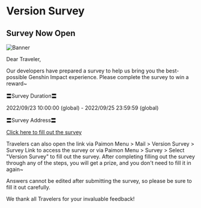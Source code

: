 # Version Survey
## Survey Now Open
![Banner](https://sdk.hoyoverse.com/upload/announcement/2022/08/01/b5461392d9bae30136903c4c5ab1d0c0_450969744260867046.jpg)

Dear Traveler,

Our developers have prepared a survey to help us bring you the best-possible Genshin Impact experience. Please complete the survey to win a reward~

〓Survey Duration〓

2022/09/23 10:00:00 (global) - 2022/09/25 23:59:59 (global)

〓Survey Address〓

[Click here to fill out the survey](https://webstatic.hoyoverse.com/common/event/survey-user-v2/index.html?auth_appid=survey_jgd6mqtzjgd67gidmng2xkh3rnwxyeml&game_biz=hk4e_global&surveyId=8332&format=1&sign_type=2&authkey_ver=1)

Travelers can also open the link via Paimon Menu > Mail > Version Survey > Survey Link to access the survey or via Paimon Menu > Survey > Select "Version Survey" to fill out the survey. After completing filling out the survey through any of the steps, you will get a prize, and you don't need to fill it in again~

Answers cannot be edited after submitting the survey, so please be sure to fill it out carefully.

We thank all Travelers for your invaluable feedback!
